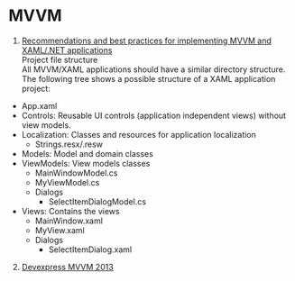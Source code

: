 # MVVM

1. [Recommendations and best practices for implementing MVVM and XAML/.NET applications](https://blog.rsuter.com/recommendations-best-practices-implementing-mvvm-xaml-net-applications/)  
Project file structure  
All MVVM/XAML applications should have a similar directory structure. The following tree shows a possible structure of a XAML application project:

* App.xaml
* Controls: Reusable UI controls (application independent views) without view models.
* Localization: Classes and resources for application localization
  * Strings.resx/.resw
* Models: Model and domain classes
* ViewModels: View models classes
  * MainWindowModel.cs
  * MyViewModel.cs
  * Dialogs
    * SelectItemDialogModel.cs
* Views: Contains the views
  * MainWindow.xaml
  * MyView.xaml
  * Dialogs
    * SelectItemDialog.xaml

2. [Devexpress MVVM 2013](https://community.devexpress.com/blogs/wpf/archive/2013/08/29/getting-started-with-devexpress-mvvm-framework-commands-and-view-models.aspx)